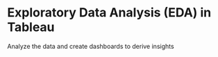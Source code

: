 # Exploratory Data Analysis (EDA) in Tableau
Analyze the data and create dashboards to derive insights
